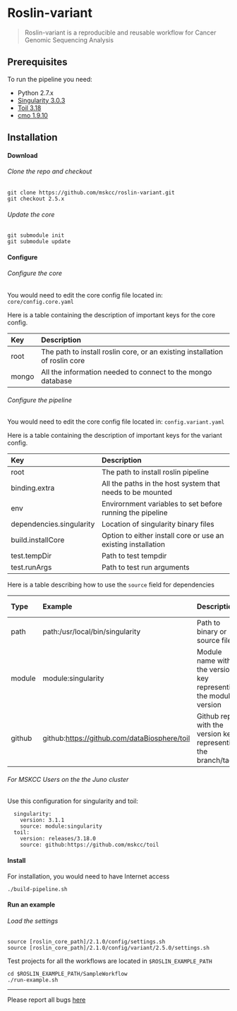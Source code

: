 # Roslin-variant

> Roslin-variant is a reproducible and reusable workflow for Cancer Genomic Sequencing Analysis

## Prerequisites

To run the pipeline you need:

- Python 2.7.x
- [Singularity 3.0.3](https://github.com/sylabs/singularity/releases/tag/v3.0.3)
- [Toil 3.18](https://github.com/DataBiosphere/toil/releases/tag/releases%2F3.18.0)
- [cmo 1.9.10](https://github.com/mskcc/cmo/releases/tag/1.9.10)

## Installation

#### Download

###### Clone the repo and checkout

```
git clone https://github.com/mskcc/roslin-variant.git
git checkout 2.5.x
```

###### Update the core

```
git submodule init
git submodule update
```

#### Configure

###### Configure the core

You would need to edit the core config file located in: `core/config.core.yaml`

Here is a table containing the description of important keys for the core config.

| Key       | Description       |
| :------------- |:-------------|
| root      | The path to install roslin core, or an existing installation of roslin core |
| mongo      | All the information needed to connect to the mongo database |

###### Configure the pipeline

You would need to edit the core config file located in: `config.variant.yaml`

Here is a table containing the description of important keys for the variant config.

| Key       | Description       |
| :------------- |:-------------|
| root      | The path to install roslin pipeline |
| binding.extra      | All the paths in the host system that needs to be mounted |
| env      | Envirornment variables to set before running the pipeline |
| dependencies.singularity      | Location of singularity binary files |
| build.installCore     | Option to either install core or use an existing installation |
| test.tempDir     | Path to test tempdir |
| test.runArgs     | Path to test run arguments |

Here is a table describing how to use the `source` field for dependencies

| Type       | Example       | Description |  Dependency Supported |
| :------------- |:-------------| :-------------| :-------------|
| path      | path:/usr/local/bin/singularity | Path to binary or source files | singularity, cmo, toil
| module      | module:singularity | Module name with the version key representing the module version | singularity
| github      | github:https://github.com/dataBiosphere/toil | Github repo with the version key representing the branch/tag | toil, cmo

###### For MSKCC Users on the the Juno cluster

Use this configuration for singularity and toil:

```
  singularity:
    version: 3.1.1
    source: module:singularity
  toil:
    version: releases/3.18.0
    source: github:https://github.com/mskcc/toil

```

#### Install

For installation, you would need to have Internet access

```
./build-pipeline.sh
```

#### Run an example

###### Load the settings
```
source [roslin_core_path]/2.1.0/config/settings.sh
source [roslin_core_path]/2.1.0/config/variant/2.5.0/settings.sh

```

Test projects for all the workflows are located in `$ROSLIN_EXAMPLE_PATH`

```
cd $ROSLIN_EXAMPLE_PATH/SampleWorkflow
./run-example.sh
```

---

Please report all bugs [ here ](https://github.com/mskcc/roslin-variant/issues)
